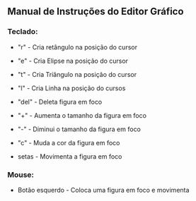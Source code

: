 ## Manual de Instruções do Editor Gráfico

### Teclado:

* "r" - Cria retângulo na posição do cursor

* "e" - Cria Elipse na posição do cursor

* "t" - Cria Triângulo na posição do cursor

* "l" - Cria Linha na posição do cursos

* "del" - Deleta figura em foco

* "+" - Aumenta o tamanho da figura em foco

* "-" - Diminui o tamanho da figura em foco

* "c" - Muda a cor da figura em foco

* setas - Movimenta a figura em foco


### Mouse:

* Botão esquerdo - Coloca uma figura em foco e movimenta
